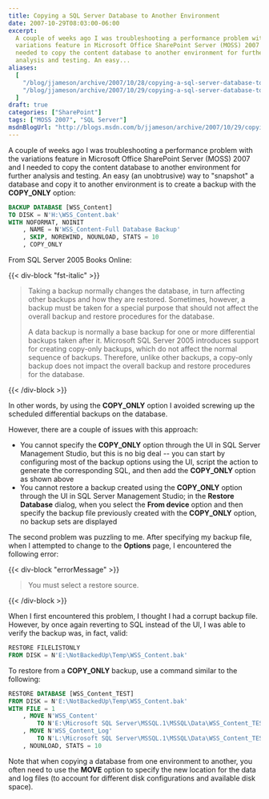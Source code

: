 ```yaml
---
title: Copying a SQL Server Database to Another Environment
date: 2007-10-29T08:03:00-06:00
excerpt:
  A couple of weeks ago I was troubleshooting a performance problem with the
  variations feature in Microsoft Office SharePoint Server (MOSS) 2007 and I
  needed to copy the content database to another environment for further
  analysis and testing. An easy...
aliases:
  [
    "/blog/jjameson/archive/2007/10/28/copying-a-sql-server-database-to-another-environment.aspx",
    "/blog/jjameson/archive/2007/10/29/copying-a-sql-server-database-to-another-environment.aspx",
  ]
draft: true
categories: ["SharePoint"]
tags: ["MOSS 2007", "SQL Server"]
msdnBlogUrl: "http://blogs.msdn.com/b/jjameson/archive/2007/10/29/copying-a-sql-server-database-to-another-environment.aspx"
---
```


A couple of weeks ago I was troubleshooting a performance problem with the
variations feature in Microsoft Office SharePoint Server (MOSS) 2007 and I
needed to copy the content database to another environment for further analysis
and testing. An easy (an unobtrusive) way to "snapshot" a database and copy it
to another environment is to create a backup with the **COPY\_ONLY** option:

```SQL
BACKUP DATABASE [WSS_Content]
TO DISK = N'H:\WSS_Content.bak'
WITH NOFORMAT, NOINIT
    , NAME = N'WSS_Content-Full Database Backup'
    , SKIP, NOREWIND, NOUNLOAD, STATS = 10
    , COPY_ONLY
```

From SQL Server 2005 Books Online:

{{< div-block "fst-italic" >}}

> Taking a backup normally changes the database, in turn affecting other backups
> and how they are restored. Sometimes, however, a backup must be taken for a
> special purpose that should not affect the overall backup and restore
> procedures for the database.
>
> A data backup is normally a base backup for one or more differential backups
> taken after it. Microsoft SQL Server 2005 introduces support for creating
> copy-only backups, which do not affect the normal sequence of backups.
> Therefore, unlike other backups, a copy-only backup does not impact the
> overall backup and restore procedures for the database.

{{< /div-block >}}

In other words, by using the **COPY\_ONLY** option I avoided screwing up the
scheduled differential backups on the database.

However, there are a couple of issues with this approach:

- You cannot specify the **COPY\_ONLY** option through the UI in SQL Server
  Management Studio, but this is no big deal -- you can start by configuring
  most of the backup options using the UI, script the action to generate the
  corresponding SQL, and then add the **COPY\_ONLY** option as shown above
- You cannot restore a backup created using the **COPY\_ONLY** option through
  the UI in SQL Server Management Studio; in the **Restore Database** dialog,
  when you select the **From device** option and then specify the backup file
  previously created with the **COPY\_ONLY** option, no backup sets are
  displayed

The second problem was puzzling to me. After specifying my backup file, when I
attempted to change to the **Options** page, I encountered the following error:

{{< div-block "errorMessage" >}}

> You must select a restore source.

{{< /div-block >}}

When I first encountered this problem, I thought I had a corrupt backup file.
However, by once again reverting to SQL instead of the UI, I was able to verify
the backup was, in fact, valid:

```SQL
RESTORE FILELISTONLY
FROM DISK = N'E:\NotBackedUp\Temp\WSS_Content.bak'
```

To restore from a **COPY\_ONLY** backup, use a command similar to the following:

```SQL
RESTORE DATABASE [WSS_Content_TEST]
FROM DISK = N'E:\NotBackedUp\Temp\WSS_Content.bak'
WITH FILE = 1
    , MOVE N'WSS_Content'
        TO N'E:\Microsoft SQL Server\MSSQL.1\MSSQL\Data\WSS_Content_TEST.MDF'
    , MOVE N'WSS_Content_Log'
        TO N'L:\Microsoft SQL Server\MSSQL.1\MSSQL\Data\WSS_Content_TEST_Log.LDF'
    , NOUNLOAD, STATS = 10
```

Note that when copying a database from one environment to another, you often
need to use the **MOVE** option to specify the new location for the data and log
files (to account for different disk configurations and available disk space).
